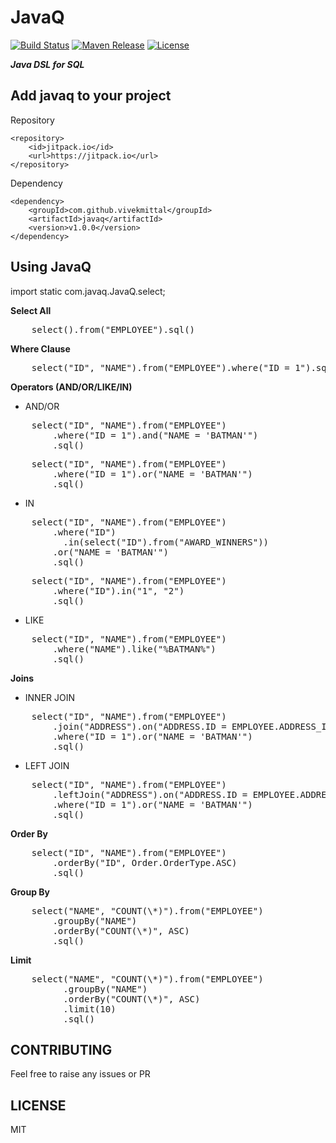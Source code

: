 JavaQ
=======
[![Build Status](https://travis-ci.org/vivekmittal/javaq.svg?branch=master)](https://travis-ci.org/vivekmittal/javaq)
[![Maven Release](https://img.shields.io/github/release/vivekmittal/javaq.svg?label=maven)](https://jitpack.io/#vivekmittal/javaq/v1.0.0)
[![License](http://img.shields.io/:license-mit-blue.svg)](https://github.com/vivekmittal/javaq/blob/master/LICENSE)

<b><i>Java DSL for SQL</i></b>

Add javaq to your project
-------

Repository

    <repository>
	    <id>jitpack.io</id>
	    <url>https://jitpack.io</url>
	</repository>

Dependency

	<dependency>
	    <groupId>com.github.vivekmittal</groupId>
	    <artifactId>javaq</artifactId>
	    <version>v1.0.0</version>
	</dependency>

Using JavaQ
-------
import static com.javaq.JavaQ.select;

<b>Select All</b>
<pre>
    select().from("EMPLOYEE").sql() 
</pre>

<b>Where Clause</b>
<pre>
    select("ID", "NAME").from("EMPLOYEE").where("ID = 1").sql()
</pre>

<b>Operators (AND/OR/LIKE/IN)</b>
- AND/OR
<pre>
    select("ID", "NAME").from("EMPLOYEE")
        .where("ID = 1").and("NAME = 'BATMAN'")
        .sql()
</pre>
<pre>
    select("ID", "NAME").from("EMPLOYEE")
        .where("ID = 1").or("NAME = 'BATMAN'")
        .sql()
</pre>
- IN
<pre>
    select("ID", "NAME").from("EMPLOYEE")
        .where("ID")
          .in(select("ID").from("AWARD_WINNERS"))
        .or("NAME = 'BATMAN'")
        .sql()
</pre>
<pre>
    select("ID", "NAME").from("EMPLOYEE")
        .where("ID").in("1", "2")
        .sql()
</pre>
- LIKE
<pre>
    select("ID", "NAME").from("EMPLOYEE")
        .where("NAME").like("%BATMAN%")
        .sql()
</pre>

<b>Joins</b>
- INNER JOIN
<pre>
    select("ID", "NAME").from("EMPLOYEE")
        .join("ADDRESS").on("ADDRESS.ID = EMPLOYEE.ADDRESS_ID")
        .where("ID = 1").or("NAME = 'BATMAN'")
        .sql()
</pre>
- LEFT JOIN
<pre>
    select("ID", "NAME").from("EMPLOYEE")
        .leftJoin("ADDRESS").on("ADDRESS.ID = EMPLOYEE.ADDRESS_ID")
        .where("ID = 1").or("NAME = 'BATMAN'")
        .sql()
</pre>

<b>Order By</b>
<pre>
    select("ID", "NAME").from("EMPLOYEE")
        .orderBy("ID", Order.OrderType.ASC)
        .sql()
</pre>

<b>Group By</b>
<pre>
    select("NAME", "COUNT(\*)").from("EMPLOYEE")
        .groupBy("NAME")
        .orderBy("COUNT(\*)", ASC)
        .sql()
</pre>

<b>Limit</b>
<pre>
    select("NAME", "COUNT(\*)").from("EMPLOYEE")
          .groupBy("NAME")
          .orderBy("COUNT(\*)", ASC)
          .limit(10)
          .sql()
</pre>

CONTRIBUTING
-------
Feel free to raise any issues or PR

LICENSE
-------
MIT
